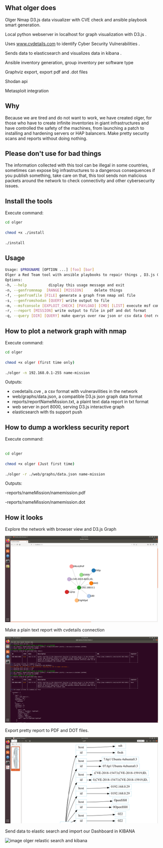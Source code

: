 ## What olger does

Olger Nmap D3.js data visualizer with CVE check and ansible playbook smart generation.

Local python webserver in localhost for graph visualization with D3.js .

Uses www.cvdetails.com to identify Cyber Security Vulnerabilities .

Sends data to elasticsearch and visualizes data in kibana .

Ansible inventory generation, group inventory per software type

Graphviz export, export pdf and .dot files

Shodan api

Metasploit integration


## Why

Because we are tired and do not want to work, we have created olger, for those who have to create infinite inventories in giant infrastructures and have controlled the safety of the machines, from launching a patch to installing and hardening servers or HAP balancers. Make pretty security scans and reports without doing nothing.


## Please don't use for bad things

The information collected with this tool can be illegal in some countries, sometimes can expose big infrastructures to a dangerous consequences if you publish something, take care on that, this tool sends non malicious packets around the network to check connectivity and other cybersecurity issues.



## Install the tools

Execute command:
```bash
cd olger

chmod +x ./install

./install


```

## Usage


```bash
Usage: $PROGNAME [OPTION ...] [foo] [bar]
Olger a Red Team tool with ansible playbooks to repair things , D3.js Graph visualization, metasploit and shodan
Options:
-h, --help          display this usage message and exit
-n, --genfromnmap  [RANGE] [MISSION]     delete things
-f, --genfromfile [FILE] generate a graph from nmap xml file
-s, --genfromshodan [QUERY] write output to file
-m, --msfconsole [EXPLOIT_CHECK] [PAYLOAD] [CMD] [LIST] execute msf command for each input in the list
-r, --report [MISSION] write output to file in pdf and dot format
-q, --query [DIR] [QUERY] make querys over raw json or csv data (not ready)

```

## How to plot a network graph with nmap

Execute command:


```bash
cd olger

chmod +x olger (first time only)

./olger -n 192.168.0.1-255 name-mission

```


Outputs:

  - cvedetails.cve , a csv format with vulneravilities in the network
  - web/graphs/data.json, a compatible D3.js json graph data format
  - reports/reportNameMission.txt, a plaint text data report in txt format
  - web server in port 8000, serving D3.js interactive graph
  - elasticsearch with tls support push
 
 
 
 
## How to dump a workless security report

Execute command:


```bash

cd olger

chmod +x olger (Just first time)

./olger -r ./web/graphs/data.json name-mission


```

Outputs:

  -reports/nameMission/namemission.pdf
  
  -reports/nameMission/namemission.dot

## How it looks

Explore the network with browser view and D3.js Graph

![image olger graph d3 js](img/olger.png)


Make a plain text report with cvdetails connection

![image olger report vulnerabilities CVE](img/report.png)


Export pretty report to PDF and DOT files.

![image olger report vulnerabilities CVE](img/pdfgraphd3.png)



Send data to elastic search and import our Dashboard in KIBANA

![image olger relastic search and kibana](kibana.png)
